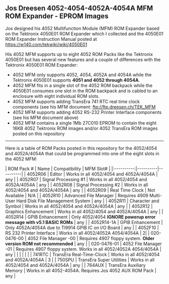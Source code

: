 Jos Dreesen 4052-4054-4052A-4054A MFM ROM Expander - EPROM Images
------
Jos designed his 4052 Multifunction Module (MFM) ROM Expander based on the Tektronix 4050E01 ROM Expander which I collected and the 4050E01 ROM Expander Instruction Manual posted at https://w140.com/tekwiki/wiki/4050E01

His 4052 MFM supports up to eight 4052 ROM Packs like the Tektronix 4050E01 but has several new features and a couple of differences with the Tektronix 4050E01 ROM Expander:
* 4052 MFM only supports 4052, 4054, 4052A and 4054A while the Tektronix 4050E01 supports __4051 and 4052 through 4054A__.
* 4052 MFM fits in a single slot of the 4052 ROM backpack while the 4050E01 consumes one slot in the ROM backpack and is cabled to an enclosure with eight individual ROM slots.
* 4052 MFM supports adding TransEra 741 RTC real time clock components (see his MFM document: ftp://ftp.dreesen.ch/TEK_MFM
* 4052 MFM supports adding 4052 RS-232 Printer Interface components (see his MFM document above)
* 4052 MFM contains a single 1Mb 27C010 EPROM to contain the eight 16KB 4052 Tektronix ROM images and/or 4052 TransEra ROM images posted on this repository

-------
Here is a table of ROM Packs posted in this repository for the 4052/4054 and 4052A/4054A that could be programmed into one of the eight slots in the 4052 MFM:

| ROM Pack # | Name   | Compatibility | MFM Slot# |
|:----------:|----------|----------|
| 4052R06    | Editor   | Works in all 4052/4054 and 4052A/4054A | any |
| 4052R07    | Signal Processing #1 | Works in all 4052/4054 and 4052A/4054A | any |
| 4052R08    | Signal Processing #2 | Works in all 4052/4054 and 4052A/4054A | any |
| 4052R09    | Real Time Clock      | Not Available | N/A |
| 4052R10    | Advanced File Manager | Requires 4909 Multi-User Hard Disk File Management System | any |
| 4052R11    | Character and Symbol  | Works in all 4052/4054 and 4052A/4054A | any |
| 4052R12    | Graphics Enhancement  | Works in all 4052/4054 and 4052A/4054A | any |
| 4052R14    | GPIB Enhancement      | Only 4052/4054 __IGNORE powerup error message with v5.1 BASIC ROMs__ | any |
| 4052R14-1A | GPIB Enhancement      | Only 4052A/4054A due to TI9914 GPIB IC on I/O Board | any |
| 4052F10    | RS 232 Printer Interface | Works in all 4052/4052A 4054/4054A | 2|
| 020-0476-00 | 4052 File Manager -00     | Requires 4907 floppy system.  __Older version ROM not recommended__ | any |
| 020-0476-01 | 4052 File Manager -01     | Requires 4907 floppy system.  Works in all 4052/4052A 4054/4054A    | any |
|  |  |  |  |
| 741RTC | TransEra Real-Time-Clock | Works in all 4052/4054 and 4052A/4054A | 3 |
| 750SPU | TransEra Super Utilities | Works in all 4052/4054 and 4052A/4054A | any |
| 764AUX | TransEra Auxiliary Memory | Works in all 4052-4054A. Requires Jos 4052 AUX ROM Pack | any |

